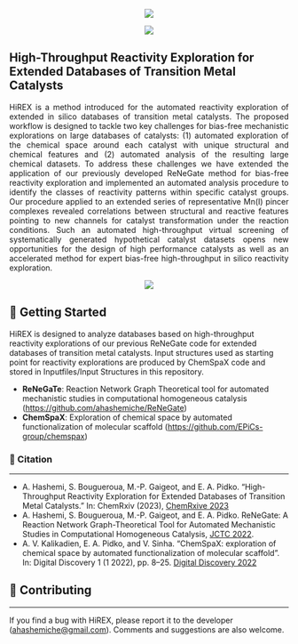 <p align="center">
<img src= "https://user-images.githubusercontent.com/47638604/234387407-858814fe-5716-4c64-aace-86a4107093df.png" />
</a>
<p align="center">
<a href="https://github.com/ahashemiche/HiREX/blob/main/LICENSE">
    <img src= "https://img.shields.io/github/license/ahashemiche/HiREX?style=plastic" />
</a>    

## High-Throughput Reactivity Exploration for Extended Databases of Transition Metal Catalysts

<p align="justify"> HiREX is a method introduced for the automated reactivity exploration of extended in silico databases of transition metal catalysts. The proposed workflow is designed to tackle two key challenges for bias-free mechanistic explorations on large databases of catalysts: (1) automated exploration of the chemical space around each catalyst with unique structural and chemical features and (2) automated analysis of the resulting large chemical datasets. To address these challenges we have extended the application of our previously developed ReNeGate method for bias-free reactivity exploration and implemented an automated analysis procedure to identify the classes of reactivity patterns within specific catalyst groups. Our procedure applied to an extended series of representative Mn(I) pincer complexes revealed correlations between structural and reactive features pointing to new channels for catalyst transformation under the reaction conditions. Such an automated high-throughput virtual screening of systematically generated hypothetical catalyst datasets opens new opportunities for the design of high performance catalysts as well as an accelerated method for expert bias-free high-throughput in silico reactivity exploration.  

<p align="center">
<img src="https://user-images.githubusercontent.com/47638604/234235397-47c5280c-17d6-4d9e-9717-e489f2639bce.png" />
</p>

## 💪 Getting Started

HiREX is designed to analyze databases based on high-throughput reactivity explorations of our previous ReNeGate code for extended databases of transition metal catalysts. Input structures used as starting point for reactivity explorations are produced by ChemSpaX code and stored in Inputfiles/Input Structures in this repository.

* __ReNeGaTe__: Reaction Network Graph Theoretical tool for automated mechanistic studies in computational homogeneous catalysis (https://github.com/ahashemiche/ReNeGate)
* __ChemSpaX__: Exploration of chemical space by automated functionalization of molecular scaffold (https://github.com/EPiCs-group/chemspax)

### 📖 Citation
---

* A. Hashemi, S. Bougueroua, M.-P. Gaigeot, and E. A. Pidko. “High-Throughput Reactivity Exploration for Extended Databases of Transition Metal Catalysts.” In: ChemRxiv (2023), [ChemRxive 2023](https://doi.org/10.26434/chemrxiv-2023-f76nv)
* A. Hashemi, S. Bougueroua, M.-P. Gaigeot, and E. A. Pidko. ReNeGate: A Reaction Network Graph-Theoretical Tool for Automated Mechanistic Studies in Computational Homogeneous Catalysis, [JCTC 2022](https://doi.org/10.1021/acs.jctc.2c00404). 
* A. V. Kalikadien, E. A. Pidko, and V. Sinha. “ChemSpaX: exploration of chemical space by automated functionalization of molecular scaffold”. In: Digital Discovery 1 (1 2022), pp. 8–25. [Digital Discovery 2022](https://doi.org/10.1039/D1DD00017A.)

## 👐 Contributing
---

If you find a bug with HiREX, please report it to the developer (ahashemiche@gmail.com). Comments and suggestions are also welcome.
</p>
